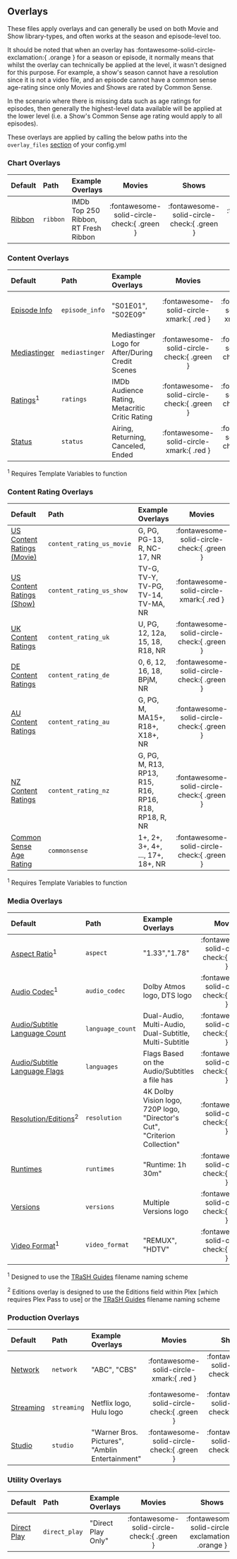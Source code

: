 ## Overlays

These files apply overlays and can generally be used on both Movie and Show library-types, and often works at the season 
and episode-level too.

It should be noted that when an overlay has :fontawesome-solid-circle-exclamation:{ .orange } for a season or episode, it 
normally means that whilst the overlay can technically be applied at the level, it wasn't designed for this purpose. For 
example, a show's season cannot have a resolution since it is not a video file, and an episode cannot have a common 
sense age-rating since only Movies and Shows are rated by Common Sense. 

In the scenario where there is missing data such as age ratings for episodes, then generally the highest-level data 
available will be applied at the lower level (i.e. a Show's Common Sense age rating would apply to all episodes).

These overlays are applied by calling the below paths into the `overlay_files` [section](../config/files.md) of your 
config.yml

### Chart Overlays

| Default                              | Path         | Example Overlays                         |                   Movies                   |                   Shows                    |                 Seasons                  |                 Episodes                 |
|:-------------------------------------|:-------------|:-----------------------------------------|:------------------------------------------:|:------------------------------------------:|:----------------------------------------:|:----------------------------------------:|
| [Ribbon](overlays/ribbon.md)         | `ribbon`     | IMDb Top 250 Ribbon, RT Fresh Ribbon     | :fontawesome-solid-circle-check:{ .green } | :fontawesome-solid-circle-check:{ .green } | :fontawesome-solid-circle-xmark:{ .red } | :fontawesome-solid-circle-xmark:{ .red } |

### Content Overlays

| Default                                    | Path           | Example Overlays                                 |                   Movies                   |                   Shows                    |                 Seasons                  |                  Episodes                  |
|:-------------------------------------------|:---------------|:-------------------------------------------------|:------------------------------------------:|:------------------------------------------:|:----------------------------------------:|:------------------------------------------:|
| [Episode Info](overlays/episode_info.md)   | `episode_info` | "S01E01", "S02E09"                               |  :fontawesome-solid-circle-xmark:{ .red }  |  :fontawesome-solid-circle-xmark:{ .red }  | :fontawesome-solid-circle-xmark:{ .red } | :fontawesome-solid-circle-check:{ .green } |
| [Mediastinger](overlays/mediastinger.md)   | `mediastinger` | Mediastinger Logo for After/During Credit Scenes | :fontawesome-solid-circle-check:{ .green } | :fontawesome-solid-circle-check:{ .green } | :fontawesome-solid-circle-xmark:{ .red } |  :fontawesome-solid-circle-xmark:{ .red }  |
| [Ratings](overlays/ratings.md)<sup>1</sup> | `ratings`      | IMDb Audience Rating, Metacritic Critic Rating   | :fontawesome-solid-circle-check:{ .green } | :fontawesome-solid-circle-check:{ .green } | :fontawesome-solid-circle-xmark:{ .red } | :fontawesome-solid-circle-check:{ .green } |
| [Status](overlays/status.md)               | `status`       | Airing, Returning, Canceled, Ended               |  :fontawesome-solid-circle-xmark:{ .red }  | :fontawesome-solid-circle-check:{ .green } | :fontawesome-solid-circle-xmark:{ .red } |  :fontawesome-solid-circle-xmark:{ .red }  |

<sup>1</sup> Requires Template Variables to function

### Content Rating Overlays

| Default                                                           | Path                      | Example Overlays                    |                   Movies                   |                   Shows                    |                  Seasons                   |                  Episodes                  |
|:------------------------------------------------------------------|:--------------------------|:------------------------------------|:------------------------------------------:|:------------------------------------------:|:------------------------------------------:|:------------------------------------------:|
| [US Content Ratings (Movie)](overlays/content_rating_us_movie.md) | `content_rating_us_movie` | G, PG, PG-13, R, NC-17, NR          | :fontawesome-solid-circle-check:{ .green } |  :fontawesome-solid-circle-xmark:{ .red }  |  :fontawesome-solid-circle-xmark:{ .red }  |  :fontawesome-solid-circle-xmark:{ .red }  |
| [US Content Ratings (Show)](overlays/content_rating_us_show.md)   | `content_rating_us_show`  | TV-G, TV-Y, TV-PG, TV-14, TV-MA, NR |  :fontawesome-solid-circle-xmark:{ .red }  | :fontawesome-solid-circle-check:{ .green } | :fontawesome-solid-circle-check:{ .green } | :fontawesome-solid-circle-check:{ .green } |
| [UK Content Ratings](overlays/content_rating_uk.md)               | `content_rating_uk`       | U, PG, 12, 12a, 15, 18, R18, NR     | :fontawesome-solid-circle-check:{ .green } | :fontawesome-solid-circle-check:{ .green } | :fontawesome-solid-circle-check:{ .green } | :fontawesome-solid-circle-check:{ .green } |
| [DE Content Ratings](overlays/content_rating_de.md)               | `content_rating_de`       | 0, 6, 12, 16, 18, BPjM, NR          | :fontawesome-solid-circle-check:{ .green } | :fontawesome-solid-circle-check:{ .green } | :fontawesome-solid-circle-check:{ .green } | :fontawesome-solid-circle-check:{ .green } |
| [AU Content Ratings](overlays/content_rating_au.md)               | `content_rating_au`       | G, PG, M, MA15+, R18+, X18+, NR          | :fontawesome-solid-circle-check:{ .green } | :fontawesome-solid-circle-check:{ .green } | :fontawesome-solid-circle-check:{ .green } | :fontawesome-solid-circle-check:{ .green } |
| [NZ Content Ratings](overlays/content_rating_nz.md)               | `content_rating_nz`       | G, PG, M, R13, RP13, R15, R16, RP16, R18, RP18, R, NR          | :fontawesome-solid-circle-check:{ .green } | :fontawesome-solid-circle-check:{ .green } | :fontawesome-solid-circle-check:{ .green } | :fontawesome-solid-circle-check:{ .green } |
| [Common Sense Age Rating](overlays/commonsense.md)                | `commonsense`             | 1+, 2+, 3+, 4+, ..., 17+, 18+, NR   | :fontawesome-solid-circle-check:{ .green } | :fontawesome-solid-circle-check:{ .green } | :fontawesome-solid-circle-check:{ .green } | :fontawesome-solid-circle-check:{ .green } |

<sup>1</sup> Requires Template Variables to function

### Media Overlays

| Default                                                     | Path             | Example Overlays                                                          |                   Movies                   |                       Shows                       |                      Seasons                      |                  Episodes                  |
|:------------------------------------------------------------|:-----------------|:--------------------------------------------------------------------------|:------------------------------------------:|:-------------------------------------------------:|:-------------------------------------------------:|:------------------------------------------:|
| [Aspect Ratio](overlays/aspect.md)<sup>1</sup>              | `aspect`         | "1.33","1.78"                                                             | :fontawesome-solid-circle-check:{ .green } |    :fontawesome-solid-circle-check:{ .green }     |    :fontawesome-solid-circle-check:{ .green }     | :fontawesome-solid-circle-check:{ .green } |
| [Audio Codec](overlays/audio_codec.md)<sup>1</sup>          | `audio_codec`    | Dolby Atmos logo, DTS logo                                                | :fontawesome-solid-circle-check:{ .green } |    :fontawesome-solid-circle-check:{ .green }     |    :fontawesome-solid-circle-check:{ .green }     | :fontawesome-solid-circle-check:{ .green } |
| [Audio/Subtitle Language Count](overlays/language_count.md) | `language_count` | Dual-Audio, Multi-Audio, Dual-Subtitle, Multi-Subtitle                    | :fontawesome-solid-circle-check:{ .green } |    :fontawesome-solid-circle-check:{ .green }     |    :fontawesome-solid-circle-check:{ .green }     | :fontawesome-solid-circle-check:{ .green } |
| [Audio/Subtitle Language Flags](overlays/languages.md)      | `languages`      | Flags Based on the Audio/Subtitles a file has                             | :fontawesome-solid-circle-check:{ .green } |    :fontawesome-solid-circle-check:{ .green }     |    :fontawesome-solid-circle-check:{ .green }     | :fontawesome-solid-circle-check:{ .green } |
| [Resolution/Editions](overlays/resolution.md)<sup>2</sup>   | `resolution`     | 4K Dolby Vision logo, 720P logo, "Director's Cut", "Criterion Collection" | :fontawesome-solid-circle-check:{ .green } |    :fontawesome-solid-circle-check:{ .green }     |     :fontawesome-solid-circle-xmark:{ .red }      | :fontawesome-solid-circle-check:{ .green } |
| [Runtimes](overlays/runtimes.md)                            | `runtimes`       | "Runtime: 1h 30m"                                                         | :fontawesome-solid-circle-check:{ .green } |    :fontawesome-solid-circle-check:{ .green }     |     :fontawesome-solid-circle-xmark:{ .red }      | :fontawesome-solid-circle-check:{ .green } |
| [Versions](overlays/versions.md)                            | `versions`       | Multiple Versions logo                                                    | :fontawesome-solid-circle-check:{ .green } |    :fontawesome-solid-circle-check:{ .green }     |    :fontawesome-solid-circle-check:{ .green }     | :fontawesome-solid-circle-check:{ .green } |
| [Video Format](overlays/video_format.md)<sup>1</sup>        | `video_format`   | "REMUX", "HDTV"                                                           | :fontawesome-solid-circle-check:{ .green } | :fontawesome-solid-circle-exclamation:{ .orange } | :fontawesome-solid-circle-exclamation:{ .orange } | :fontawesome-solid-circle-check:{ .green } |

<sup>1</sup> Designed to use the [TRaSH Guides](https://trash-guides.info/) filename naming scheme

<sup>2</sup> Editions overlay is designed to use the Editions field within Plex [which requires Plex Pass to use] or the 
[TRaSH Guides](https://trash-guides.info/) filename naming scheme

### Production Overlays

| Default                            | Path        | Example Overlays                                |                   Movies                   |                   Shows                    |                  Seasons                   |                  Episodes                  |
|:-----------------------------------|:------------|:------------------------------------------------|:------------------------------------------:|:------------------------------------------:|:------------------------------------------:|:------------------------------------------:|
| [Network](overlays/network.md)     | `network`   | "ABC", "CBS"                                    |  :fontawesome-solid-circle-xmark:{ .red }  | :fontawesome-solid-circle-check:{ .green } | :fontawesome-solid-circle-check:{ .green } | :fontawesome-solid-circle-check:{ .green } |
| [Streaming](overlays/streaming.md) | `streaming` | Netflix logo, Hulu logo                         | :fontawesome-solid-circle-check:{ .green } | :fontawesome-solid-circle-check:{ .green } |  :fontawesome-solid-circle-xmark:{ .red }  |  :fontawesome-solid-circle-xmark:{ .red }  |
| [Studio](overlays/studio.md)       | `studio`    | "Warner Bros. Pictures", "Amblin Entertainment" | :fontawesome-solid-circle-check:{ .green } | :fontawesome-solid-circle-check:{ .green } | :fontawesome-solid-circle-check:{ .green } | :fontawesome-solid-circle-check:{ .green } |

### Utility Overlays

| Default                                | Path          | Example Overlays   |                   Movies                   |                       Shows                       |                      Seasons                      |                  Episodes                  |
|:---------------------------------------|:--------------|:-------------------|:------------------------------------------:|:-------------------------------------------------:|:-------------------------------------------------:|:------------------------------------------:|
| [Direct Play](overlays/direct_play.md) | `direct_play` | "Direct Play Only" | :fontawesome-solid-circle-check:{ .green } | :fontawesome-solid-circle-exclamation:{ .orange } | :fontawesome-solid-circle-exclamation:{ .orange } | :fontawesome-solid-circle-check:{ .green } |
